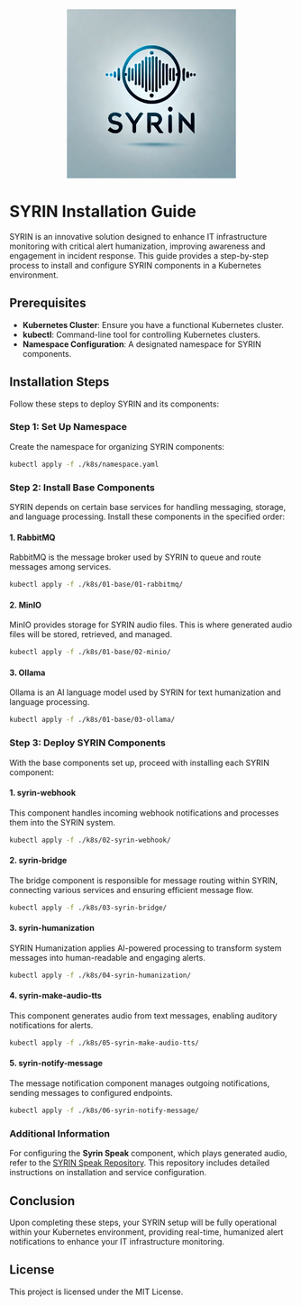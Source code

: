 <div align="center">
  <img src="./assets/Syrin.png" alt="SYRIN Logo" width="300"/>
</div>

# SYRIN Installation Guide

SYRIN is an innovative solution designed to enhance IT infrastructure monitoring with critical alert humanization, improving awareness and engagement in incident response. This guide provides a step-by-step process to install and configure SYRIN components in a Kubernetes environment.

## Prerequisites

- **Kubernetes Cluster**: Ensure you have a functional Kubernetes cluster.
- **kubectl**: Command-line tool for controlling Kubernetes clusters.
- **Namespace Configuration**: A designated namespace for SYRIN components.

## Installation Steps

Follow these steps to deploy SYRIN and its components:

### Step 1: Set Up Namespace

Create the namespace for organizing SYRIN components:

```bash
kubectl apply -f ./k8s/namespace.yaml
```

### Step 2: Install Base Components

SYRIN depends on certain base services for handling messaging, storage, and language processing. Install these components in the specified order:

#### 1. RabbitMQ

RabbitMQ is the message broker used by SYRIN to queue and route messages among services.

```bash
kubectl apply -f ./k8s/01-base/01-rabbitmq/
```

#### 2. MinIO

MinIO provides storage for SYRIN audio files. This is where generated audio files will be stored, retrieved, and managed.

```bash
kubectl apply -f ./k8s/01-base/02-minio/
```

#### 3. Ollama

Ollama is an AI language model used by SYRIN for text humanization and language processing.

```bash
kubectl apply -f ./k8s/01-base/03-ollama/
```

### Step 3: Deploy SYRIN Components

With the base components set up, proceed with installing each SYRIN component:

#### 1. syrin-webhook

This component handles incoming webhook notifications and processes them into the SYRIN system.

```bash
kubectl apply -f ./k8s/02-syrin-webhook/
```

#### 2. syrin-bridge

The bridge component is responsible for message routing within SYRIN, connecting various services and ensuring efficient message flow.

```bash
kubectl apply -f ./k8s/03-syrin-bridge/
```

#### 3. syrin-humanization

SYRIN Humanization applies AI-powered processing to transform system messages into human-readable and engaging alerts.

```bash
kubectl apply -f ./k8s/04-syrin-humanization/
```

#### 4. syrin-make-audio-tts

This component generates audio from text messages, enabling auditory notifications for alerts.

```bash
kubectl apply -f ./k8s/05-syrin-make-audio-tts/
```

#### 5. syrin-notify-message

The message notification component manages outgoing notifications, sending messages to configured endpoints.

```bash
kubectl apply -f ./k8s/06-syrin-notify-message/
```

### Additional Information

For configuring the **Syrin Speak** component, which plays generated audio, refer to the [SYRIN Speak Repository](https://github.com/syrin-alert/syrin-speak). This repository includes detailed instructions on installation and service configuration.

## Conclusion

Upon completing these steps, your SYRIN setup will be fully operational within your Kubernetes environment, providing real-time, humanized alert notifications to enhance your IT infrastructure monitoring.

## License

This project is licensed under the MIT License.
